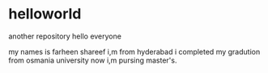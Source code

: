 # helloworld
another repository
hello everyone

my names is farheen shareef i,m from hyderabad i completed my gradution from osmania university now i,m pursing master's.
